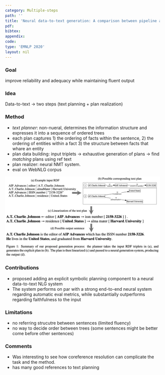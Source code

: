 ```yaml
---
category: Multiple-steps
path: ''
title: 'Neural data-to-text generation: A comparison between pipeline and end-to-end architectures'
pdf: 
bibtex: 
appendix: 
code: 
type: 'EMNLP 2020'
layout: nil
---
```


### Goal
improve reliability and adequacy while maintaining fluent output 

### Idea
Data-to-text -> two steps (text planning + plan realization)

### Method 
- *text planner*: non-nueral, determines the information structure and expresses it into a sequence of ordered trees
- each plan captures 1) the ordering of facts within the sentence, 2) the ordering of entities within a fact 3) the structure between facts that whare an entity
- plan data building: input triplets -> exhaustive generation of plans -> find *matching* plans using ref text
- plan realizer: neural NMT system. 
- eval on WebNLG corpus
<img src="/imgs/step-by-step.png"/>

### Contributions
- proposed adding an explicit symbolic planning component to a neural data-to-text NLG system
- The system performs on par with a strong end-to-end neural system regarding automatic eval metrics, while substantially outperforms regarding faithfulness to the input

### Limitations
- no referring strucutre between sentences (limited fluency)
- no way to decide order between trees (some sentences might be better come before other sentences)

### Comments
- Was interesting to see how coreference resolution can complicate the task and the method.
- has many good references to text planning 